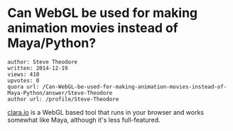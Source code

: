 # Can WebGL be used for making animation movies instead of Maya/Python?

	author: Steve Theodore
	written: 2014-12-19
	views: 410
	upvotes: 0
	quora url: /Can-WebGL-be-used-for-making-animation-movies-instead-of-Maya-Python/answer/Steve-Theodore
	author url: /profile/Steve-Theodore


[clara.io](https://clara.io/) is a WebGL based tool that runs in your browser and works somewhat like Maya, although it's less full-featured.

